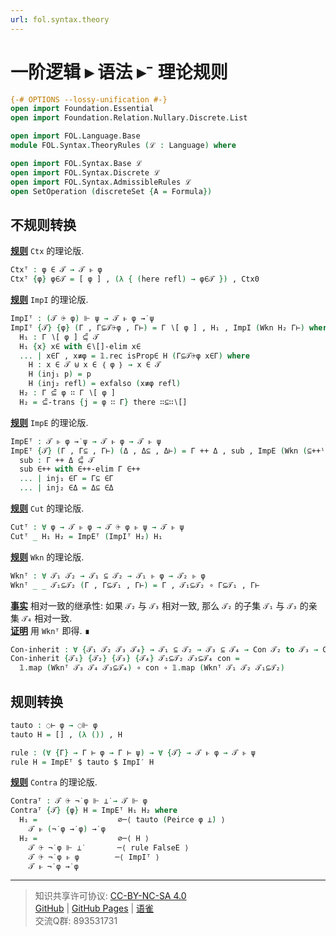 ```yaml
---
url: fol.syntax.theory
---
```


# 一阶逻辑 ▸ 语法 ▸⁻ 理论规则

```agda
{-# OPTIONS --lossy-unification #-}
open import Foundation.Essential
open import Foundation.Relation.Nullary.Discrete.List

open import FOL.Language.Base
module FOL.Syntax.TheoryRules (ℒ : Language) where

open import FOL.Syntax.Base ℒ
open import FOL.Syntax.Discrete ℒ
open import FOL.Syntax.AdmissibleRules ℒ
open SetOperation (discreteSet {A = Formula})
```

## 不规则转换

**<u>规则</u>** `Ctx` 的理论版.

```agda
Ctxᵀ : φ ∈ 𝒯 → 𝒯 ⊩ φ
Ctxᵀ {φ} φ∈𝒯 = [ φ ] , (λ { (here refl) → φ∈𝒯 }) , Ctx0
```

**<u>规则</u>** `ImpI` 的理论版.

```agda
ImpIᵀ : (𝒯 ⨭ φ) ⊩ ψ → 𝒯 ⊩ φ →̇ ψ
ImpIᵀ {𝒯} {φ} (Γ , Γ⊆𝒯⨭φ , Γ⊢) = Γ ∖[ φ ] , H₁ , ImpI (Wkn H₂ Γ⊢) where
  H₁ : Γ ∖[ φ ] ⊆̣͆ 𝒯
  H₁ {x} x∈ with ∈∖[]-elim x∈
  ... | x∈Γ , x≢φ = 𝟙.rec isProp∈ H (Γ⊆𝒯⨭φ x∈Γ) where
    H : x ∈ 𝒯 ⊎ x ∈ ｛ φ ｝ → x ∈ 𝒯
    H (inj₁ p) = p
    H (inj₂ refl) = exfalso (x≢φ refl)
  H₂ : Γ ⊆͆ φ ∷ Γ ∖[ φ ]
  H₂ = ⊆͆-trans {j = φ ∷ Γ} there ∷⊆∷∖[]
```

**<u>规则</u>** `ImpE` 的理论版.

```agda
ImpEᵀ : 𝒯 ⊩ φ →̇ ψ → 𝒯 ⊩ φ → 𝒯 ⊩ ψ
ImpEᵀ {𝒯} (Γ , Γ⊆ , Γ⊢) (Δ , Δ⊆ , Δ⊢) = Γ ++ Δ , sub , ImpE (Wkn (⊆++ˡ _ _) Γ⊢) (Wkn (⊆++ʳ _ _) Δ⊢) where
  sub : Γ ++ Δ ⊆̣͆ 𝒯
  sub ∈++ with ∈++-elim Γ ∈++
  ... | inj₁ ∈Γ = Γ⊆ ∈Γ
  ... | inj₂ ∈Δ = Δ⊆ ∈Δ
```

**<u>规则</u>** `Cut` 的理论版.

```agda
Cutᵀ : ∀ φ → 𝒯 ⊩ φ → 𝒯 ⨭ φ ⊩ ψ → 𝒯 ⊩ ψ
Cutᵀ _ H₁ H₂ = ImpEᵀ (ImpIᵀ H₂) H₁
```

**<u>规则</u>** `Wkn` 的理论版.

```agda
Wknᵀ : ∀ 𝒯₁ 𝒯₂ → 𝒯₁ ⊆ 𝒯₂ → 𝒯₁ ⊩ φ → 𝒯₂ ⊩ φ
Wknᵀ _ _ 𝒯₁⊆𝒯₂ (Γ , Γ⊆𝒯₁ , Γ⊢) = Γ , 𝒯₁⊆𝒯₂ ∘ Γ⊆𝒯₁ , Γ⊢
```

**<u>事实</u>** 相对一致的继承性: 如果 `𝒯₂` 与 `𝒯₃` 相对一致, 那么 `𝒯₂` 的子集 `𝒯₁` 与 `𝒯₃` 的亲集 `𝒯₄` 相对一致.  
**<u>证明</u>** 用 `Wknᵀ` 即得. ∎

```agda
Con-inherit : ∀ {𝒯₁ 𝒯₂ 𝒯₃ 𝒯₄} → 𝒯₁ ⊆ 𝒯₂ → 𝒯₃ ⊆ 𝒯₄ → Con 𝒯₂ to 𝒯₃ → Con 𝒯₁ to 𝒯₄
Con-inherit {𝒯₁} {𝒯₂} {𝒯₃} {𝒯₄} 𝒯₁⊆𝒯₂ 𝒯₃⊆𝒯₄ con =
  𝟙.map (Wknᵀ 𝒯₃ 𝒯₄ 𝒯₃⊆𝒯₄) ∘ con ∘ 𝟙.map (Wknᵀ 𝒯₁ 𝒯₂ 𝒯₁⊆𝒯₂)
```

## 规则转换

```agda
tauto : ◌⊢ φ → ◌⊩ φ
tauto H = [] , (λ ()) , H

rule : (∀ {Γ} → Γ ⊢ φ → Γ ⊢ ψ) → ∀ {𝒯} → 𝒯 ⊩ φ → 𝒯 ⊩ ψ
rule H = ImpEᵀ $ tauto $ ImpI′ H
```

**<u>规则</u>** `Contra` 的理论版.

```agda
Contraᵀ : 𝒯 ⨭ ¬̇ φ ⊩ ⊥̇ → 𝒯 ⊩ φ
Contraᵀ {𝒯} {φ} H = ImpEᵀ H₁ H₂ where
  H₁ =                  ∅─⟨ tauto (Peirce φ ⊥̇) ⟩
    𝒯 ⊩ (¬̇ φ →̇ φ) →̇ φ
  H₂ =                  ∅─⟨ H ⟩
    𝒯 ⨭ ¬̇ φ ⊩ ⊥̇        ─⟨ rule FalseE ⟩
    𝒯 ⨭ ¬̇ φ ⊩ φ        ─⟨ ImpIᵀ ⟩
    𝒯 ⊩ ¬̇ φ →̇ φ
```

---
> 知识共享许可协议: [CC-BY-NC-SA 4.0](https://creativecommons.org/licenses/by-nc-sa/4.0/deed.zh)  
> [GitHub](https://github.com/choukh/MetaLogic/blob/main/src/FOL/Syntax/TheoryRules.lagda.md) | [GitHub Pages](https://choukh.github.io/MetaLogic/FOL.Syntax.TheoryRules.html) | [语雀](https://www.yuque.com/ocau/metalogic/fol.syntax.theory)  
> 交流Q群: 893531731
